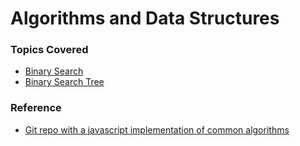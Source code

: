 # Algorithms and Data Structures

### Topics Covered

- [Binary Search](https://github.com/mgechev/javascript-algorithms/blob/master/src/searching/binarysearch/binarysearch.js)
- [Binary Search Tree](https://github.com/mgechev/javascript-algorithms/blob/master/src/data-structures/binary-search-tree.js)

### Reference
- [Git repo with a javascript implementation of common algorithms](https://github.com/mgechev/javascript-algorithms)
